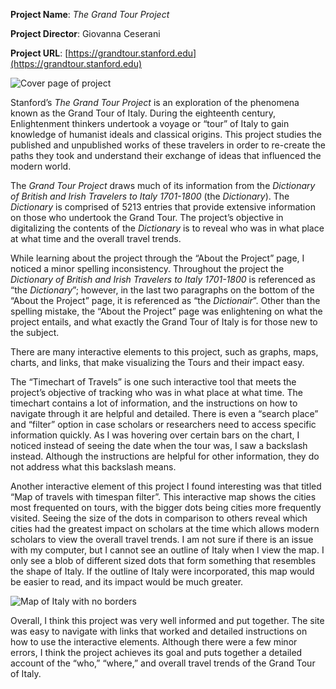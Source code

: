 **Project Name**: *The Grand Tour Project*

**Project Director**: Giovanna Ceserani

**Project URL**: [https://grandtour.stanford.edu](https://grandtour.stanford.edu)

![Cover page of project](https://hannahyetter.github.io/HannahYetter/images/cover_dh_grand_tour_review_3.png)

Stanford’s *The Grand Tour Project* is an exploration of the phenomena known as the Grand Tour of Italy. During the eighteenth century, Enlightenment thinkers undertook a voyage or “tour” of Italy to gain knowledge of humanist ideals and classical origins. This project studies the published and unpublished works of these travelers in order to re-create the paths they took and understand their exchange of ideas that influenced the modern world.

The *Grand Tour Project* draws much of its information from the *Dictionary of British and Irish Travelers to Italy 1701-1800* (the *Dictionary*). The *Dictionary* is comprised of 5213 entries that provide extensive information on those who undertook the Grand Tour. The project’s objective in digitalizing the contents of the *Dictionary* is to reveal who was in what place at what time and the overall travel trends.

While learning about the project through the “About the Project” page, I noticed a minor spelling inconsistency. Throughout the project the *Dictionary of British and Irish Travelers to Italy 1701-1800* is referenced as “the *Dictionary*”; however, in the last two paragraphs on the bottom of the “About the Project” page, it is referenced as “the *Dictionair*”. Other than the spelling mistake, the “About the Project” page was enlightening on what the project entails, and what exactly the Grand Tour of Italy is for those new to the subject.

There are many interactive elements to this project, such as graphs, maps, charts, and links, that make visualizing the Tours and their impact easy. 

The “Timechart of Travels” is one such interactive tool that meets the project’s objective of tracking who was in what place at what time. The timechart contains a lot of information, and the instructions on how to navigate through it are helpful and detailed. There is even a “search place” and “filter” option in case scholars or researchers need to access specific information quickly. As I was hovering over certain bars on the chart, I noticed instead of seeing the date when the tour was, I saw a backslash instead. Although the instructions are helpful for other information, they do not address what this backslash means.

Another interactive element of this project I found interesting was that titled “Map of travels with timespan filter”. This interactive map shows the cities most frequented on tours, with the bigger dots being cities more frequently visited. Seeing the size of the dots in comparison to others reveal which cities had the greatest impact on scholars at the time which allows modern scholars to view the overall travel trends. I am not sure if there is an issue with my computer, but I cannot see an outline of Italy when I view the map. I only see a blob of different sized dots that form something that resembles the shape of Italy. If the outline of Italy were incorporated, this map would be easier to read, and its impact would be much greater.

![Map of Italy with no borders](https://hannahyetter.github.io/HannahYetter/images/bubble_italy_map_no_borders_3.png)

Overall, I think this project was very well informed and put together. The site was easy to navigate with links that worked and detailed instructions on how to use the interactive elements. Although there were a few minor errors, I think the project achieves its goal and puts together a detailed account of the “who,” “where,” and overall travel trends of the Grand Tour of Italy. 

